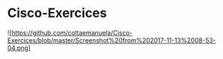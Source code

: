# Cisco-Exercices
![https://github.com/coltaemanuela/Cisco-Exercices/blob/master/Screenshot%20from%202017-11-13%2008-53-04.png]
